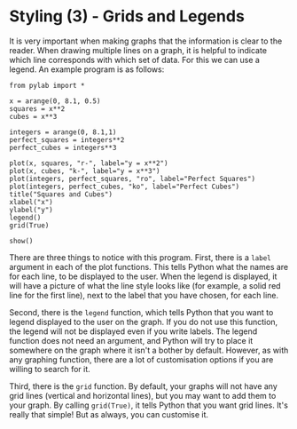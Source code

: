 # Styling (3) - Grids and Legends

It is very important when making graphs that the information is clear to the reader. When drawing multiple lines on a graph, it is helpful to indicate which line corresponds with which set of data. For this we can use a legend. An example program is as follows:

```
from pylab import *

x = arange(0, 8.1, 0.5)
squares = x**2
cubes = x**3

integers = arange(0, 8.1,1)
perfect_squares = integers**2
perfect_cubes = integers**3

plot(x, squares, "r-", label="y = x**2")
plot(x, cubes, "k-", label="y = x**3")
plot(integers, perfect_squares, "ro", label="Perfect Squares")
plot(integers, perfect_cubes, "ko", label="Perfect Cubes")
title("Squares and Cubes")
xlabel("x")
ylabel("y")
legend()
grid(True)

show()
```

There are three things to notice with this program. First, there is a `label` argument in each of the plot functions. This tells Python what the names are for each line, to be displayed to the user. When the legend is displayed, it will have a picture of what the line style looks like (for example, a solid red line for the first line), next to the label that you have chosen, for each line. 

Second, there is the `legend` function, which tells Python that you want to legend displayed to the user on the graph. If you do not use this function, the legend will not be displayed even if you write labels. The legend function does not need an argument, and Python will try to place it somewhere on the graph where it isn't a bother by default. However, as with any graphing function, there are a lot of customisation options if you are willing to search for it.

Third, there is the `grid` function. By default, your graphs will not have any grid lines (vertical and horizontal lines), but you may want to add them to your graph. By calling `grid(True)`, it tells Python that you want grid lines. It's really that simple! But as always, you can customise it.
